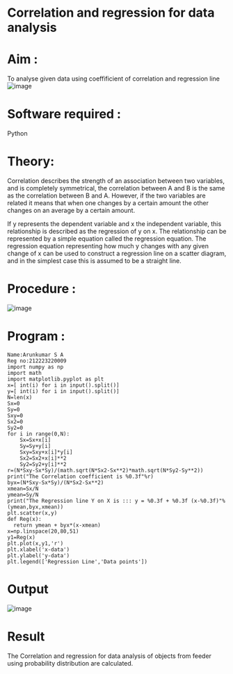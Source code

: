 # Correlation and regression for data analysis
# Aim : 

To analyse given data using coeffificient of correlation and regression line
![image](https://user-images.githubusercontent.com/104613195/168224136-d6b64e64-7d3d-4775-9337-c8f96fe41f2d.png)


# Software required :  

Python

# Theory:

Correlation describes the strength of an association between two variables, and is completely symmetrical, the correlation between A and B is the same as the correlation between B and A. However, if the two variables are related it means that when one changes by a certain amount the other changes on an average by a certain amount.  

If y represents the dependent variable and x the independent variable, this relationship is described as the regression of y on x. The relationship can be represented by a simple equation called the regression equation. The regression equation representing how much y changes with any given change of x can be used to construct a regression line on a scatter diagram, and in the simplest case this is assumed to be a straight line.

# Procedure :

![image](https://user-images.githubusercontent.com/104613195/168225866-ac8f6610-bdc3-4ac2-a24e-2b24ba08e189.png)

# Program :

```
Name:Arunkumar S A
Reg no:212223220009
import numpy as np
import math
import matplotlib.pyplot as plt
x=[ int(i) for i in input().split()]
y=[ int(i) for i in input().split()]
N=len(x)
Sx=0
Sy=0
Sxy=0
Sx2=0
Sy2=0
for i in range(0,N):
    Sx=Sx+x[i]
    Sy=Sy+y[i]
    Sxy=Sxy+x[i]*y[i]
    Sx2=Sx2+x[i]**2
    Sy2=Sy2+y[i]**2
r=(N*Sxy-Sx*Sy)/(math.sqrt(N*Sx2-Sx**2)*math.sqrt(N*Sy2-Sy**2))
print("The Correlation coefficient is %0.3f"%r)
byx=(N*Sxy-Sx*Sy)/(N*Sx2-Sx**2)
xmean=Sx/N
ymean=Sy/N
print("The Regression line Y on X is ::: y = %0.3f + %0.3f (x-%0.3f)"%(ymean,byx,xmean))
plt.scatter(x,y)
def Reg(x):
  return ymean + byx*(x-xmean)
x=np.linspace(20,80,51)
y1=Reg(x)
plt.plot(x,y1,'r')
plt.xlabel('x-data')
plt.ylabel('y-data')
plt.legend(['Regression Line','Data points'])

```
# Output 

![image](https://github.com/Arunkumar215/Correlation_Regression/assets/166196271/94251f4d-0e20-4367-b740-bdce6bb716ba)

# Result
The Correlation and regression for data analysis of objects from feeder using probability distribution are calculated.
